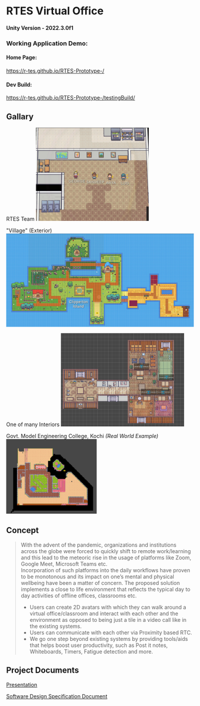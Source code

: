 # RTES Virtual Office

#### Unity Version - 2022.3.0f1
### Working Application Demo:

#### Home Page: 
 https://r-tes.github.io/RTES-Prototype-/

#### Dev Build: 
 https://r-tes.github.io/RTES-Prototype-/testingBuild/

## Gallary


RTES Team
<img src="https://github.com/R-TES/RTES-Prototype-/blob/main/Images/RTES.png?raw=true" height="250">


"Village" (Exterior)
<img src="https://github.com/R-TES/RTES-Prototype-/blob/main/Images/ClippertonIsland.png?raw=true" height="250">


One of many Interiors
<img src="https://github.com/R-TES/RTES-Prototype-/blob/main/Images/JapaneseHouse.png?raw=true" height="250">


Govt. Model Engineering College, Kochi  *(Real World Example)*
<img src="https://github.com/R-TES/RTES-Prototype-/blob/main/Images/MECgameSpaceExterior.png?raw=true" height="200">


## Concept

> With the advent of the pandemic, organizations and institutions across the globe were forced to quickly shift to remote work/learning and this lead to the meteoric rise in the usage of platforms like  Zoom,  Google  Meet,  Microsoft  Teams  etc.   
> Incorporation of such platforms into the daily workflows have proven to be monotonous and its impact on one’s mental and physical wellbeing have been a matter of concern.
> The proposed solution implements a close to life environment that reflects the typical day to day activities of offline offices, classrooms etc. 
> * Users can create 2D avatars with which they can walk around a virtual office/classroom and interact with each other and the environment as opposed to being just a tile in a video call like in the existing systems.
> * Users can communicate with each other via Proximity based RTC.
> * We go one step beyond existing systems by providing tools/aids that helps boost user productivity, such as Post it notes, Whiteboards, Timers, Fatigue detection and more.

## Project Documents

[Presentation](https://docs.google.com/presentation/d/1n_eTfEwomj4OV1Z334lq_1CXjGD_L5nGCJ2xOqZWMLs/)

[Software Design Specification Document](https://github.com/R-TES/RTES-Prototype-/raw/main/RTES_FinalProjectReport.pdf)





